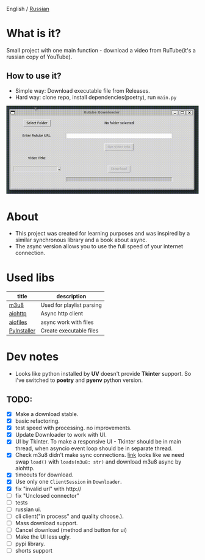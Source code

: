 English / [Russian](./README_RU.md)
# What is it?

Small project with one main function - download a video from RuTube(it's a russian copy of YouTube).

## How to use it?

- Simple way: Download executable file from Releases.
- Hard way: clone repo, install dependencies(poetry), run `main.py`

![screen_cast](screen_cast.gif)

# About
- This project was created for learning purposes and was inspired by a similar synchronous library and a book about async.
- The async version allows you to use the full speed of your internet connection.

# Used libs

| title                                                     | description               |
| --------------------------------------------------------- | ------------------------- |
| [m3u8](https://github.com/globocom/m3u8/)                 | Used for playlist parsing |
| [aiohttp](https://github.com/aio-libs/aiohttp)            | Async http client         |
| [aiofiles](https://github.com/Tinche/aiofiles)            | async work with files     |
| [PyInstaller](https://github.com/pyinstaller/pyinstaller) | Create executable files   |

# Dev notes
- Looks like python installed by **UV** doesn't provide **Tkinter** support. So i've switched to **poetry** and **pyenv** python version.

## TODO:

- [x] Make a download stable.
- [x] basic refactoring.
- [x] test speed with processing. no improvements.
- [x] Update Downloader to work with UI.
- [x] UI by Tkinter. To make a responsive UI - Tkinter should be in main thread, when asyncio event loop should be in separate thread.
- [x] Check m3u8 didn't make sync connections. [link](https://github.com/globocom/m3u8/wiki/FAQ#how-to-use-a-custom-python-http-client)
looks like we need swap `load()` with `loads(m3u8: str)` and download m3u8 async by aiohttp.
- [x] timeouts for download.
- [x] Use only one `ClientSession` in `Downloader`.
- [x] fix "invalid url" with http://
- [ ] fix "Unclosed connector"
- [ ] tests
- [ ] russian ui.
- [ ] cli client("in process" and quality choose.).
- [ ] Mass download support.
- [ ] Cancel download (method and button for ui)
- [ ] Make the UI less ugly.
- [ ] pypi library.
- [ ] shorts support